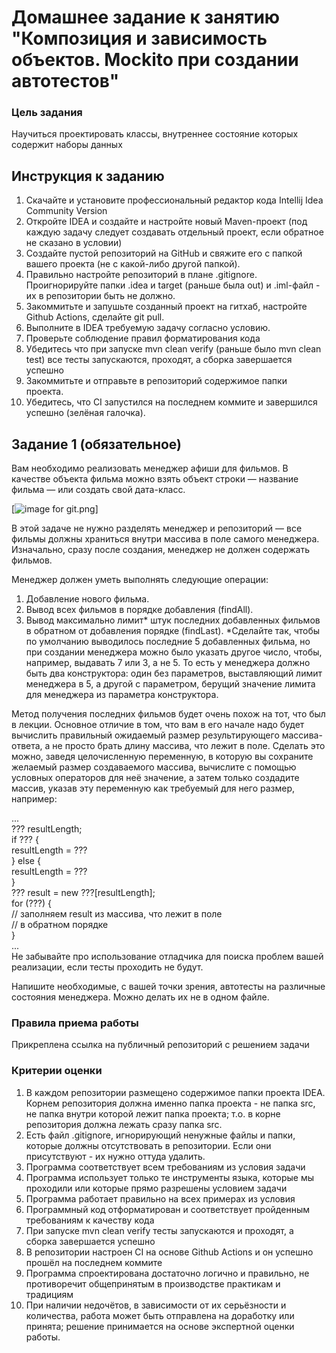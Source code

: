 # Домашнее задание к занятию "Композиция и зависимость объектов. Mockito при создании автотестов" #
### Цель задания ###
Научиться проектировать классы, внутреннее состояние которых содержит наборы данных
## Инструкция к заданию ##
1. Скачайте и установите профессиональный редактор кода Intellij Idea Community Version
1. Откройте IDEA и создайте и настройте новый Maven-проект (под каждую задачу следует создавать отдельный проект, если обратное не сказано в условии)
1. Создайте пустой репозиторий на GitHub и свяжите его с папкой вашего проекта (не с какой-либо другой папкой).
1. Правильно настройте репозиторий в плане .gitignore. Проигнорируйте папки .idea и target (раньше была out) и .iml-файл - их в репозитории быть не должно.
1. Закоммитьте и запушьте созданный проект на гитхаб, настройте Github Actions, сделайте git pull.
1. Выполните в IDEA требуемую задачу согласно условию.
1. Проверьте соблюдение правил форматирования кода
1. Убедитесь что при запуске mvn clean verify (раньше было mvn clean test) все тесты запускаются, проходят, а сборка завершается успешно
1. Закоммитьте и отправьте в репозиторий содержимое папки проекта.
1. Убедитесь, что CI запустился на последнем коммите и завершился успешно (зелёная галочка).

## Задание 1 (обязательное) ##
Вам необходимо реализовать менеджер афиши для фильмов. В качестве объекта фильма можно взять объект строки — название фильма — или создать свой дата-класс.

[![image for git.png](..%2F..%2F..%2F%CF%C0%CF%C0%2FDesktop%2F%EE%E1%F3%F7%E5%ED%E8%E5%2Fimage%20for%20git.png)]

В этой задаче не нужно разделять менеджер и репозиторий — все фильмы должны храниться внутри массива в поле самого менеджера. Изначально, сразу после создания, менеджер не должен содержать фильмов.

Менеджер должен уметь выполнять следующие операции:

1. Добавление нового фильма.
2. Вывод всех фильмов в порядке добавления (findAll).
3. Вывод максимально лимит* штук последних добавленных фильмов в обратном от добавления порядке (findLast).
*Сделайте так, чтобы по умолчанию выводилось последние 5 добавленных фильма, но при создании менеджера можно было указать другое число, чтобы, например, выдавать 7 или 3, а не 5. То есть у менеджера должно быть два конструктора: один без параметров, выставляющий лимит менеджера в 5, а другой с параметром, берущий значение лимита для менеджера из параметра конструктора.

Метод получения последних фильмов будет очень похож на тот, что был в лекции. Основное отличие в том, что вам в его начале надо будет вычислить правильный ожидаемый размер результирующего массива-ответа, а не просто брать длину массива, что лежит в поле. Сделать это можно, заведя целочисленную переменную, в которую вы сохраните желаемый размер создаваемого массива, вычислите с помощью условных операторов для неё значение, а затем только создадите массив, указав эту переменную как требуемый для него размер, например:

... \
??? resultLength;\
if ??? {\
resultLength = ???\
} else {\
resultLength = ???\
}\
??? result = new ???[resultLength];\
for (???) {\
// заполняем result из массива, что лежит в поле\
// в обратном порядке\
}\
...\
Не забывайте про использование отладчика для поиска проблем вашей реализации, если тесты проходить не будут.

Напишите необходимые, с вашей точки зрения, автотесты на различные состояния менеджера. Можно делать их не в одном файле.

### Правила приема работы ###
Прикреплена ссылка на публичный репозиторий с решением задачи

### Критерии оценки ###
1. В каждом репозитории размещено содержимое папки проекта IDEA. Корнем репозитория должна именно папка проекта - не папка src, не папка внутри которой лежит папка проекта; т.о. в корне репозитория должна лежать сразу папка src.
2. Есть файл .gitignore, игнорирующий ненужные файлы и папки, которые должны отсутствовать в репозитории. Если они присутствуют - их нужно оттуда удалить.
3. Программа соответствует всем требованиям из условия задачи
4. Программа использует только те инструменты языка, которые мы проходили или которые прямо разрешены условием задачи
5. Программа работает правильно на всех примерах из условия
6. Программный код отформатирован и соответствует пройденным требованиям к качеству кода
7. При запуске mvn clean verify тесты запускаются и проходят, а сборка завершается успешно
8. В репозитории настроен CI на основе Github Actions и он успешно прошёл на последнем коммите
9. Программа спроектирована достаточно логично и правильно, не противоречит общепринятым в производстве практикам и традициям
10. При наличии недочётов, в зависимости от их серьёзности и количества, работа может быть отправлена на доработку или принята; решение принимается на основе экспертной оценки работы.
